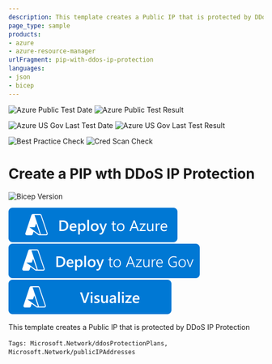 ```yaml
---
description: This template creates a Public IP that is protected by DDoS IP Protection.
page_type: sample
products:
- azure
- azure-resource-manager
urlFragment: pip-with-ddos-ip-protection
languages:
- json
- bicep
---
```


![Azure Public Test Date](https://azurequickstartsservice.blob.core.windows.net/badges/quickstarts/microsoft.network/pip-with-ddos-ip-protection/PublicLastTestDate.svg)
![Azure Public Test Result](https://azurequickstartsservice.blob.core.windows.net/badges/quickstarts/microsoft.network/pip-with-ddos-ip-protection/PublicDeployment.svg)

![Azure US Gov Last Test Date](https://azurequickstartsservice.blob.core.windows.net/badges/quickstarts/microsoft.network/pip-with-ddos-ip-protection/FairfaxLastTestDate.svg)
![Azure US Gov Last Test Result](https://azurequickstartsservice.blob.core.windows.net/badges/quickstarts/microsoft.network/pip-with-ddos-ip-protection/FairfaxDeployment.svg)

![Best Practice Check](https://azurequickstartsservice.blob.core.windows.net/badges/quickstarts/microsoft.network/pip-with-ddos-ip-protection/BestPracticeResult.svg)
![Cred Scan Check](https://azurequickstartsservice.blob.core.windows.net/badges/quickstarts/microsoft.network/pip-with-ddos-ip-protection/CredScanResult.svg)

# Create a PIP wth DDoS IP Protection
![Bicep Version](https://azurequickstartsservice.blob.core.windows.net/badges/quickstarts/microsoft.network/pip-with-ddos-ip-protection/BicepVersion.svg)

[![Deploy To Azure](https://raw.githubusercontent.com/Azure/azure-quickstart-templates/master/1-CONTRIBUTION-GUIDE/images/deploytoazure.svg?sanitize=true)](https://portal.azure.com/#create/Microsoft.Template/uri/https%3A%2F%2Fraw.githubusercontent.com%2FAzure%2Fazure-quickstart-templates%2Fmaster%2Fquickstarts%2Fmicrosoft.network%2Fpip-with-ddos-ip-protection%2Fazuredeploy.json)
[![Deploy To Azure US Gov](https://raw.githubusercontent.com/Azure/azure-quickstart-templates/master/1-CONTRIBUTION-GUIDE/images/deploytoazuregov.svg?sanitize=true)](https://portal.azure.us/#create/Microsoft.Template/uri/https%3A%2F%2Fraw.githubusercontent.com%2FAzure%2Fazure-quickstart-templates%2Fmaster%2Fquickstarts%2Fmicrosoft.network%2Fpip-with-ddos-ip-protection%2Fazuredeploy.json)
[![Visualize](https://raw.githubusercontent.com/Azure/azure-quickstart-templates/master/1-CONTRIBUTION-GUIDE/images/visualizebutton.svg?sanitize=true)](http://armviz.io/#/?load=https%3A%2F%2Fraw.githubusercontent.com%2FAzure%2Fazure-quickstart-templates%2Fmaster%2Fquickstarts%2Fmicrosoft.network%2Fpip-with-ddos-ip-protection%2Fazuredeploy.json)

This template creates a Public IP that is protected by DDoS IP Protection

`Tags: Microsoft.Network/ddosProtectionPlans, Microsoft.Network/publicIPAddresses`
